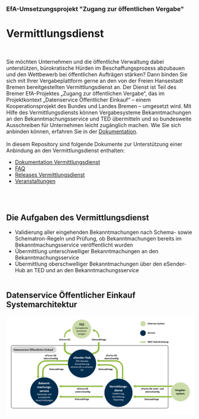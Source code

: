 ### EfA-Umsetzungsprojekt "Zugang zur öffentlichen Vergabe"
# Vermittlungsdienst
<br>

Sie möchten Unternehmen und die öffentliche Verwaltung dabei unterstützen, bürokratische Hürden im Beschaffungsprozess abzubauen
und den Wettbewerb bei öffentlichen Aufträgen stärken? Dann binden Sie sich mit Ihrer Vergabeplattform gerne an den von der Freien
Hansestadt Bremen bereitgestellten Vermittlungsdienst an. Der Dienst ist Teil des Bremer EfA-Projektes „Zugang zur öffentlichen Vergabe“,
das im Projektkontext „Datenservice Öffentlicher Einkauf“ – einem Kooperationsprojekt des Bundes und Landes Bremen – umgesetzt wird.
Mit Hilfe des Vermittlungsdiensts können Vergabesysteme Bekanntmachungen an den Bekanntmachungsservice und TED übermitteln und so
bundesweite Ausschreiben für Unternehmen leicht zugänglich machen. Wie Sie sich anbinden können, erfahren Sie in der [Dokumentation](/documentation/documentation.md).
<br><br>
In diesem Repository sind folgende Dokumente zur Unterstützung einer Anbindung an den Vermittlungsdienst enthalten:

- [Dokumentation Vermittlungsdienst](/documentation/documentation.md)
- [FAQ](/faq.md)
- [Releases Vermittlungsdienst](/Releases.md)
- [Veranstaltungen](/Events.md)

<br><br>

## Die Aufgaben des Vermittlungsdienst
- Validierung aller eingehenden Bekanntmachungen nach
Schema- sowie Schematron-Regeln und Prüfung, ob
Bekanntmachungen bereits im Bekanntmachungsservice
veröffentlicht wurden
- Übermittlung unterschwelliger Bekanntmachungen an
den Bekanntmachungsservice
- Übermittlung oberschwelliger Bekanntmachungen über
den eSender-Hub an TED und an den
Bekanntmachungsservice
<br><br>

## Datenservice Öffentlicher Einkauf Systemarchitektur
![Systemarchitektur](/images/Datenservice_Oeffentlicher_Einkauf-Systemarchitektur.png)
